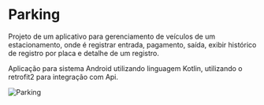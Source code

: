 # Parking

Projeto de um aplicativo para gerenciamento de veículos de um estacionamento, onde é registrar entrada, pagamento, saída, exibir histórico de registro por placa e detalhe de um registro.

Aplicação para sistema Android utilizando linguagem Kotlin, utilizando o retrofit2 para integração com Api.

![Parking](https://user-images.githubusercontent.com/60019021/158657696-8bf79104-99b4-4151-b787-5a39e97617ab.jpeg)
